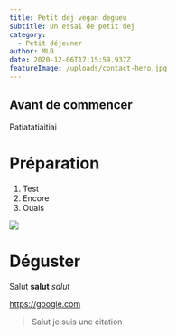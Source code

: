 ```yaml
---
title: Petit dej vegan degueu
subtitle: Un essai de petit dej
category:
  - Petit déjeuner
author: MLB
date: 2020-12-06T17:15:59.937Z
featureImage: /uploads/contact-hero.jpg
---
```

## Avant de commencer

Patiatatiaitiai



# Préparation

1. Test
2. Encore
3. Ouais



![](/uploads/daniel.jpg)

# Déguster

Salut **salut** *salut*

<https://google.com>



> Salut je suis une citation